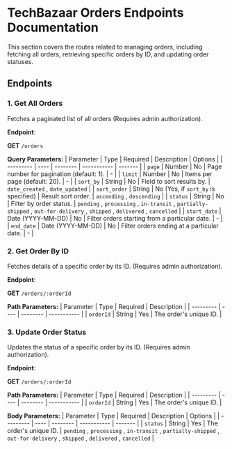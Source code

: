 # TechBazaar Orders Endpoints Documentation

This section covers the routes related to managing orders, including fetching all orders, retrieving specific orders by ID, and updating order statuses.

## Endpoints

### 1. Get All Orders

Fetches a paginated list of all orders (Requires admin authorization).

**Endpoint**:

**GET** `/orders`

**Query Parameters:**
| Parameter | Type | Required | Description | Options |
| --------- | ---- | -------- | ----------- | ------- |
| `page` | Number | No | Page number for pagination (default: 1). | - |
| `limit` | Number | No | Items per page (default: 20). | - |
| `sort_by` | String | No | Field to sort results by. | `date_created` , `date_updated` |
| `sort_order` | String | No (Yes, if `sort_by` is specified) | Result sort order. | `ascending` , `descending` |
| `status` | String | No | Filter by order status. | `pending` , `processing` , `in-transit` , `partially-shipped` , `out-for-delivery` , `shipped` , `delivered` , `cancelled` |
| `start_date` | Date (YYYY-MM-DD) | No | Filter orders starting from a particular date. | - |
| `end_date` | Date (YYYY-MM-DD) | No | Filter orders ending at a particular date. | - |

<!-- RESPONSE EXAMPLE -->

### 2. Get Order By ID

Fetches details of a specific order by its ID. (Requires admin authorization).

**Endpoint**:

**GET** `/orders/:orderId`

**Path Parameters:**
| Parameter | Type | Required | Description |
| --------- | ---- | -------- | ----------- |
| `orderId` | String | Yes | The order's unique ID. |

<!-- RESPONSE EXAMPLE -->

### 3. Update Order Status

Updates the status of a specific order by its ID. (Requires admin authorization).

**Endpoint**:

**GET** `/orders/:orderId`

**Path Parameters:**
| Parameter | Type | Required | Description |
| --------- | ---- | -------- | ----------- |
| `orderId` | String | Yes | The order's unique ID. |

**Body Parameters:**
| Parameter | Type | Required | Description | Options |
| --------- | ---- | -------- | ----------- | ------- |
| `status` | String | Yes | The order's unique ID. | `pending` , `processing` , `in-transit` , `partially-shipped` , `out-for-delivery` , `shipped` , `delivered` , `cancelled` |

<!-- RESPONSE EXAMPLE -->
